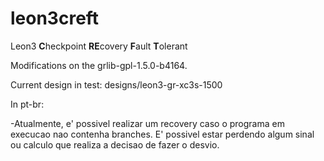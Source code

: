 # leon3creft

Leon3 **C**heckpoint **RE**covery **F**ault **T**olerant

Modifications on the grlib-gpl-1.5.0-b4164.

Current design in test: designs/leon3-gr-xc3s-1500

In pt-br:

-Atualmente, e' possivel realizar um recovery caso o programa em execucao nao contenha branches. E' possivel estar perdendo algum sinal ou calculo que realiza a decisao de fazer o desvio.


